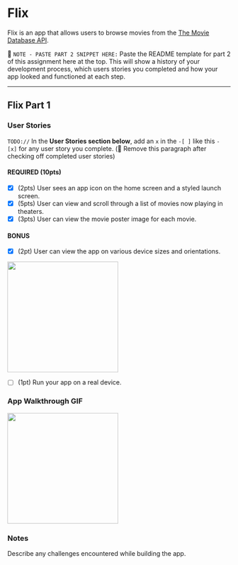 # Flix

Flix is an app that allows users to browse movies from the [The Movie Database API](http://docs.themoviedb.apiary.io/#).

📝 `NOTE - PASTE PART 2 SNIPPET HERE:` Paste the README template for part 2 of this assignment here at the top. This will show a history of your development process, which users stories you completed and how your app looked and functioned at each step.

---

## Flix Part 1

### User Stories
`TODO://` In the **User Stories section below**, add an `x` in the `-[ ]` like this `- [x]` for any user story you complete. (🚫 Remove this paragraph after checking off completed user stories)

#### REQUIRED (10pts)
- [x] (2pts) User sees an app icon on the home screen and a styled launch screen.
- [x] (5pts) User can view and scroll through a list of movies now playing in theaters.
- [x] (3pts) User can view the movie poster image for each movie.

#### BONUS
- [x] (2pt) User can view the app on various device sizes and orientations.

<img src="https://media.giphy.com/media/PedGkp7krIM0QWM3Pr/giphy.gif" width=250><br>

- [ ] (1pt) Run your app on a real device.

### App Walkthrough GIF
<img src="https://media.giphy.com/media/R07IHklFVsTIYmD4La/giphy.gif" width=250><br>

### Notes
Describe any challenges encountered while building the app.
